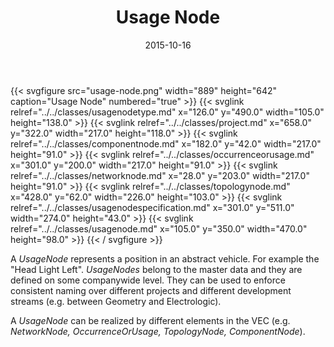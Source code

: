 ﻿---
title: Usage Node
toc: false
type: specs
layout: diagram
date: "2015-10-16"
draft: false
specification: VEC
version: 1.1.2
documentType: "Recommendation"
elementType: Diagram
classes:
  - UsageNodeType
  - Project
  - ComponentNode
  - OccurrenceOrUsage
  - NetworkNode
  - TopologyNode
  - UsageNodeSpecification
  - UsageNode
menu:
  VEC-1.1.2:    
    parent: key-concepts
    identifier: key-concepts/usage-node
    weight: 1001006 

# Prev/next pager order (if `docs_section_pager` enabled in `params.toml`)
weight: 1001006
---
{{< svgfigure src="usage-node.png" width="889" height="642" caption="Usage Node" numbered="true" >}}
  {{< svglink relref="../../classes/usagenodetype.md" x="126.0" y="490.0" width="105.0" height="138.0" >}}
  {{< svglink relref="../../classes/project.md" x="658.0" y="322.0" width="217.0" height="118.0" >}}
  {{< svglink relref="../../classes/componentnode.md" x="182.0" y="42.0" width="217.0" height="91.0" >}}
  {{< svglink relref="../../classes/occurrenceorusage.md" x="301.0" y="200.0" width="217.0" height="91.0" >}}
  {{< svglink relref="../../classes/networknode.md" x="28.0" y="203.0" width="217.0" height="91.0" >}}
  {{< svglink relref="../../classes/topologynode.md" x="428.0" y="62.0" width="226.0" height="103.0" >}}
  {{< svglink relref="../../classes/usagenodespecification.md" x="301.0" y="511.0" width="274.0" height="43.0" >}}
  {{< svglink relref="../../classes/usagenode.md" x="105.0" y="350.0" width="470.0" height="98.0" >}}
{{< / svgfigure >}}
<p> A <i>UsageNode</i> represents a position in an abstract vehicle. For example the &quot;Head Light Left&quot;. <i>UsageNodes</i> belong to the master data and they are defined on some companywide level. They can be used to enforce consistent naming over different projects and different development streams (e.g. between Geometry and Electrologic).     </p>      <p> A <i>UsageNode</i> can be realized by different elements in the VEC (e.g. <i>NetworkNode, OccurrenceOrUsage, TopologyNode, ComponentNode</i>).      </p>